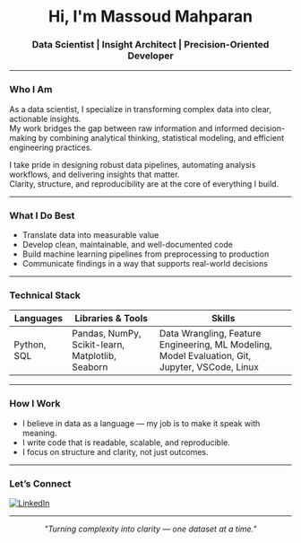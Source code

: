<h1 align="center">Hi, I'm Massoud Mahparan</h1>
<h3 align="center">Data Scientist | Insight Architect | Precision-Oriented Developer</h3>

---

### Who I Am
As a data scientist, I specialize in transforming complex data into clear, actionable insights.  
My work bridges the gap between raw information and informed decision-making by combining analytical thinking, statistical modeling, and efficient engineering practices.

I take pride in designing robust data pipelines, automating analysis workflows, and delivering insights that matter.  
Clarity, structure, and reproducibility are at the core of everything I build.

---

### What I Do Best
- Translate data into measurable value  
- Develop clean, maintainable, and well-documented code  
- Build machine learning pipelines from preprocessing to production  
- Communicate findings in a way that supports real-world decisions

---

### Technical Stack
| Languages | Libraries & Tools | Skills |
|----------|-------------------|--------|
| Python, SQL | Pandas, NumPy, Scikit-learn, Matplotlib, Seaborn | Data Wrangling, Feature Engineering, ML Modeling, Model Evaluation, Git, Jupyter, VSCode, Linux |

---


### How I Work
- I believe in data as a language — my job is to make it speak with meaning.  
- I write code that is readable, scalable, and reproducible.  
- I focus on structure and clarity, not just outcomes.  

---

### Let’s Connect
[![LinkedIn](https://img.shields.io/badge/LinkedIn-%230077B5.svg?&style=for-the-badge&logo=linkedin&logoColor=white)](https://www.linkedin.com/in/massoudmahparan)

---

<p align="center"><i>"Turning complexity into clarity — one dataset at a time."</i></p>
